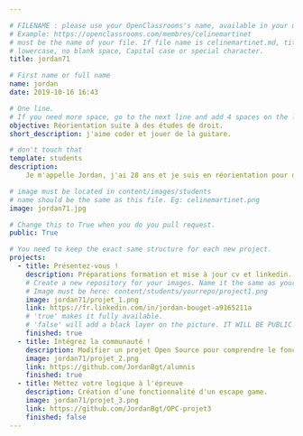 ```yaml
---

# FILENAME : please use your OpenClassrooms's name, available in your url.
# Example: https://openclassrooms.com/membres/celinemartinet
# must be the name of your file. If file name is celinemartinet.md, title is celinemartinet.
# lowercase, no blank space, Capital case or special character.
title: jordan71

# First name or full name
name: jordan
date: 2019-10-16 16:43

# One line.
# If you need more space, go to the next line and add 4 spaces on the left, as in 'description'.
objective: Réorientation suite à des études de droit.
short_description: j'aime coder et jouer de la guitare.

# don't touch that
template: students
description:
    Je m'appelle Jordan, j'ai 28 ans et je suis en réorientation pour devenir développeur Java.

# image must be located in content/images/students
# name should be the same as this file. Eg: celinemartinet.png
image: jordan71.jpg

# Change this to True when you do you pull request.
public: True

# You need to keep the exact same structure for each new project.
projects:
  - title: Présentez-vous !
    description: Préparations formation et mise à jour cv et linkedin.
    # Create a new repository for your images. Name it the same as your nickname and profile picture.
    # Image must be here: content/students/yourrepo/project1.png
    image: jordan71/projet_1.png
    link: https://fr.linkedin.com/in/jordan-bouget-a9165211a
    # 'true' makes it fully available.
    # 'false' will add a black layer on the picture. IT WILL BE PUBLIC!
    finished: true
  - title: Intégrez la communauté !
    description: Modifier un projet Open Source pour comprendre le fonctionnement de Git, de Github et des pull requests. 
    image: jordan71/projet_2.png
    link: https://github.com/JordanBgt/alumnis
    finished: true
  - title: Mettez votre logique à l'épreuve
    description: Création d’une fonctionnalité d'un escape game.
    image: jordan71/projet_3.png
    link: https://github.com/JordanBgt/OPC-projet3
    finished: false
---
```

